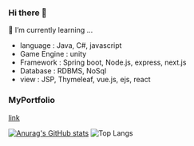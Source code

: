### Hi there 👋

🌱 I’m currently learning ... 
- language : Java, C#, javascript
- Game Engine : unity
- Framework : Spring boot, Node.js, express, next.js
- Database : RDBMS, NoSql
- view : JSP, Thymeleaf, vue.js, ejs, react

<!--
**dev-Rluan/dev-Rluan** is a ✨ _special_ ✨ repository because its `README.md` (this file) appears on your GitHub profile.

Here are some ideas to get you started:

- 🔭 I’m currently working on ...
- 👯 I’m looking to collaborate on ...
- 🤔 I’m looking for help with ...
- 💬 Ask me about ...
- 📫 How to reach me: ...
- 😄 Pronouns: ...
- ⚡ Fun fact: ...
-->

### MyPortfolio
[link](https://rluan.notion.site/41d2076972654990bd762c6bb9af999e)

[![Anurag's GitHub stats](https://github-readme-stats.vercel.app/api?username=dev-Rluan&theme=synthwave)](https://github.com/anuraghazra/github-readme-stats)
![Top Langs](https://github-readme-stats.vercel.app/api/top-langs/?username=dev-Rluan&layout=compact&theme=synthwave)
